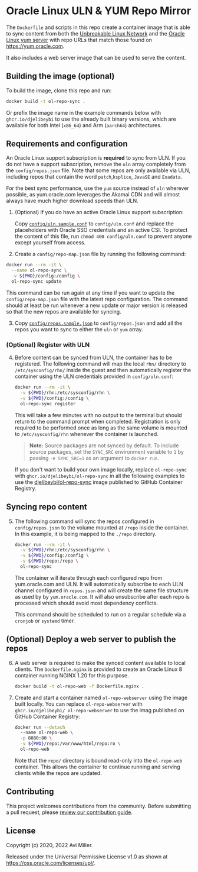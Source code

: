 # Oracle Linux ULN & YUM Repo Mirror

The `Dockerfile` and scripts in this repo create a container image that is able
to sync content from both the [Unbreakable Linux Network][ULN] and the
[Oracle Linux yum server][YUM] with repo URLs that match those found on
<https://yum.oracle.com>.

It also includes a web server image that can be used to serve the content.

## Building the image (optional)

To build the image, clone this repo and run:

```bash
docker build -t ol-repo-sync .
```

Or prefix the image name in the example commands below with `ghcr.io/djelibeybi`
to use the already built binary versions, which are available for both Intel (`x86_64`)
and Arm (`aarch64`) architectures.

## Requirements and configuration

An Oracle Linux support subscription is **required** to sync
from ULN. If you do not have a support subscription, remove the `uln`
array completely from the `config/repos.json` file.
Note that some repos are only available via ULN, including repos that
contain the word `patch`,`ksplice`, `JavaSE` and `Exadata`.

For the best sync performance, use the `yum` source instead of `uln` wherever
possible, as yum.oracle.com leverages the Akamai CDN and will almost always have
much higher download speeds than ULN.

1. (Optional) if you do have an active Oracle Linux support subscription:

    Copy [`config/uln.sample.conf`](./config/uln.sample.conf) to `config/uln.conf`
    and replace the placeholders with Oracle SSO credentials and an active CSI.
    To protect the content of this file, run `chmod 400 config/uln.conf` to prevent anyone except yourself from access.

2. Create a `config/repo-map.json` file by running the following command:

  ```bash
  docker run --rm -it \
    --name ol-repo-sync \
    -v ${PWD}/config:/config \
    ol-repo-sync update
  ```

  This command can be run again at any time if you want to update the
  `config/repo-map.json` file with the latest repo configuration.
  The command should at least be run whenever a new update or major
  version is released so that the new repos are available for syncing.

3. Copy [`config/repos.sample.json`](./config/repos.sample.json) to
  `config/repos.json` and add all the repos you want to sync to either the
  `uln` or `yum` array.

### (Optional) Register with  ULN

4. Before content can be synced from ULN, the container has to be registered. The
   following command will map the local `rhn/` directory to `/etc/sysconfig/rhn/`
   inside the guest and then automatically register the container using the
   ULN credentials provided in `config/uln.conf`:

    ```bash
    docker run --rm -it \
      -v ${PWD}/rhn:/etc/sysconfig/rhn \
      -v ${PWD}/config:/config \
      ol-repo-sync register
    ```

    This will take a few minutes with no output to the terminal but should return to
    the command prompt when completed. Registration is only required to be performed
    once as long as the same volume is mounted to `/etc/sysconfig/rhn` whenever the
    container is launched.

    > **Note:** Source packages are not synced by default. To include source packages,
    > set the `SYNC_SRC` environment variable to `1` by passing `-e SYNC_SRC=1` as
    > an argument to `docker run`.

    If you don't want to build your own image locally, replace `ol-repo-sync` with
    `ghcr.io/djelibeybi/ol-repo-sync` in all the following examples to use the
    [djelibeybi/ol-repo-sync][sync-image] image published to GitHub Container Registry.

## Syncing repo content

5. The following command will sync the repos configured in `config/repos.json`
    to the volume mounted at `/repo` inside the container. In this example, it is being mapped to the `./repo` directory.

    ```bash
    docker run --rm -it \
      -v ${PWD}/rhn:/etc/sysconfig/rhn \
      -v ${PWD}/config:/config \
      -v ${PWD}/repo:/repo \
      ol-repo-sync
    ```

    The container will iterate through each configured repo from yum.oracle.com and
    ULN. It will automatically subscribe to each ULN channel
    configured in `repos.json` and will create the same file structure as
    used by by `yum.oracle.com`. It will also unsubscribe after each repo is
    processed which should avoid most dependency conflicts.

    This command should be scheduled to run on a regular schedule via
    a `cronjob` or `systemd` timer.

## (Optional) Deploy a web server to publish the repos

6. A web server is required to make the synced content available to local clients.
   The `Dockerfile.nginx` is provided to create an Oracle Linux 8 container running
   NGINX 1.20 for this  purpose.

   ```bash
   docker build -t ol-repo-web -f Dockerfile.nginx .
   ```

7. Create and start a container named `ol-repo-webserver` using the image built
   locally. You can replace `ol-repo-webserver` with `ghcr.io/djelibeybi/
   ol-repo-webserver` to use the imag published on GitHub Container Registry:

    ```bash
    docker run --detach
      --name ol-repo-web \
      -p 8080:80 \
      -v ${PWD}/repo:/var/www/html/repo:ro \
      ol-repo-web
    ```

    Note that the `repo/` directory is bound read-only into the `ol-repo-web`
    container. This allows the container to continue running and serving clients
    while the repos are updated.

## Contributing

This project welcomes contributions from the community. Before submitting a pull
request, please [review our contribution guide](./CONTRIBUTING.md).

## License

Copyright (c) 2020, 2022 Avi Miller.

Released under the Universal Permissive License v1.0 as shown at
<https://oss.oracle.com/licenses/upl/>.

[ULN]: https://linux.oracle.com
[YUM]: https://yum.oracle.com
[sync-image]:
[web-image]:
